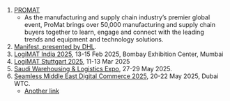 
1. [PROMAT](https://www.promatshow.com/)
    * As the manufacturing and supply chain industry’s premier global event, ProMat brings over 50,000 manufacturing and supply chain buyers together to learn, engage and connect with the leading trends and equipment and technology solutions.
1. [Manifest, presented by DHL](https://manife.st/agenda/).
1. [LogiMAT India 2025](https://www.logimat.in/), 13-15 Feb 2025, Bombay Exhibition Center, Mumbai
1. [LogiMAT Stuttgart 2025](https://www.logimat-messe.de/en), 11-13 Mar 2025
1. [Saudi Warehousing & Logistics Expo](https://www.saudilogisticsexpo.com/), 27-29 May 2025.
1. [Seamless Middle East Digital Commerce 2025](https://www.expobeds.com/event/seamless), 20-22 May 2025, Dubai WTC.
    * [Another link](https://www.terrapinn.com/exhibition/seamless-middle-east/index.stm)

